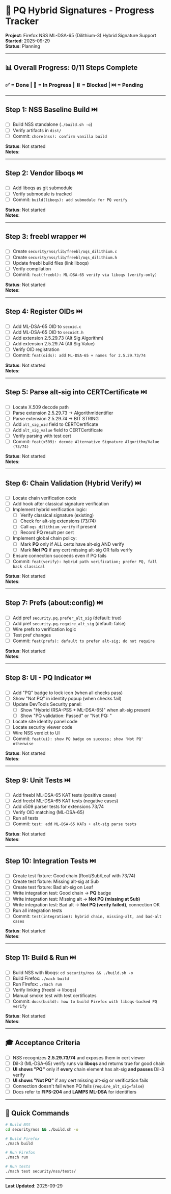 # 🎯 PQ Hybrid Signatures - Progress Tracker

**Project**: Firefox NSS ML-DSA-65 (Dilithium-3) Hybrid Signature Support  
**Started**: 2025-09-29  
**Status**: Planning

---

## 📊 Overall Progress: 0/11 Steps Complete

### ✅ = Done | 🚧 = In Progress | ⏸️ = Blocked | ⏭️ = Pending

---

## Step 1: NSS Baseline Build ⏭️
- [ ] Build NSS standalone (`./build.sh -o`)
- [ ] Verify artifacts in `dist/`
- [ ] Commit: `chore(nss): confirm vanilla build`

**Status**: Not started  
**Notes**: 

---

## Step 2: Vendor liboqs ⏭️
- [ ] Add liboqs as git submodule
- [ ] Verify submodule is tracked
- [ ] Commit: `build(liboqs): add submodule for PQ verify`

**Status**: Not started  
**Notes**: 

---

## Step 3: freebl wrapper ⏭️
- [ ] Create `security/nss/lib/freebl/oqs_dilithium.c`
- [ ] Create `security/nss/lib/freebl/oqs_dilithium.h`
- [ ] Update freebl build files (link liboqs)
- [ ] Verify compilation
- [ ] Commit: `feat(freebl): ML-DSA-65 verify via liboqs (verify-only)`

**Status**: Not started  
**Notes**: 

---

## Step 4: Register OIDs ⏭️
- [ ] Add ML-DSA-65 OID to `secoid.c`
- [ ] Add ML-DSA-65 OID to `secoidt.h`
- [ ] Add extension 2.5.29.73 (Alt Sig Algorithm)
- [ ] Add extension 2.5.29.74 (Alt Sig Value)
- [ ] Verify OID registration
- [ ] Commit: `feat(oids): add ML-DSA-65 + names for 2.5.29.73/74`

**Status**: Not started  
**Notes**: 

---

## Step 5: Parse alt-sig into CERTCertificate ⏭️
- [ ] Locate X.509 decode path
- [ ] Parse extension 2.5.29.73 → AlgorithmIdentifier
- [ ] Parse extension 2.5.29.74 → BIT STRING
- [ ] Add `alt_sig_oid` field to CERTCertificate
- [ ] Add `alt_sig_value` field to CERTCertificate
- [ ] Verify parsing with test cert
- [ ] Commit: `feat(x509): decode Alternative Signature Algorithm/Value (73/74)`

**Status**: Not started  
**Notes**: 

---

## Step 6: Chain Validation (Hybrid Verify) ⏭️
- [ ] Locate chain verification code
- [ ] Add hook after classical signature verification
- [ ] Implement hybrid verification logic:
  - [ ] Verify classical signature (existing)
  - [ ] Check for alt-sig extensions (73/74)
  - [ ] Call `oqs_dilithium_verify` if present
  - [ ] Record PQ result per cert
- [ ] Implement global chain policy:
  - [ ] Mark **PQ** only if ALL certs have alt-sig AND verify
  - [ ] Mark **Not PQ** if any cert missing alt-sig OR fails verify
- [ ] Ensure connection succeeds even if PQ fails
- [ ] Commit: `feat(verify): hybrid path verification; prefer PQ, fall back classical`

**Status**: Not started  
**Notes**: 

---

## Step 7: Prefs (about:config) ⏭️
- [ ] Add pref `security.pq.prefer_alt_sig` (default: true)
- [ ] Add pref `security.pq.require_alt_sig` (default: false)
- [ ] Wire prefs to verification logic
- [ ] Test pref changes
- [ ] Commit: `feat(prefs): default to prefer alt-sig; do not require`

**Status**: Not started  
**Notes**: 

---

## Step 8: UI - PQ Indicator ⏭️
- [ ] Add "PQ" badge to lock icon (when all checks pass)
- [ ] Show "Not PQ" in identity popup (when checks fail)
- [ ] Update DevTools Security panel:
  - [ ] Show "Hybrid (RSA-PSS + ML-DSA-65)" when alt-sig present
  - [ ] Show "PQ validation: Passed" or "Not PQ: <reason>"
- [ ] Locate site identity panel code
- [ ] Locate security viewer code
- [ ] Wire NSS verdict to UI
- [ ] Commit: `feat(ui): show PQ badge on success; show 'Not PQ' otherwise`

**Status**: Not started  
**Notes**: 

---

## Step 9: Unit Tests ⏭️
- [ ] Add freebl ML-DSA-65 KAT tests (positive cases)
- [ ] Add freebl ML-DSA-65 KAT tests (negative cases)
- [ ] Add x509 parser tests for extensions 73/74
- [ ] Verify OID matching (ML-DSA-65)
- [ ] Run all tests
- [ ] Commit: `test: add ML-DSA-65 KATs + alt-sig parse tests`

**Status**: Not started  
**Notes**: 

---

## Step 10: Integration Tests ⏭️
- [ ] Create test fixture: Good chain (Root/Sub/Leaf with 73/74)
- [ ] Create test fixture: Missing alt-sig at Sub
- [ ] Create test fixture: Bad alt-sig on Leaf
- [ ] Write integration test: Good chain → **PQ** badge
- [ ] Write integration test: Missing alt → **Not PQ (missing at Sub)**
- [ ] Write integration test: Bad alt → **Not PQ (verify failed)**, connection OK
- [ ] Run all integration tests
- [ ] Commit: `test(integration): hybrid chain, missing-alt, and bad-alt cases`

**Status**: Not started  
**Notes**: 

---

## Step 11: Build & Run ⏭️
- [ ] Build NSS with liboqs: `cd security/nss && ./build.sh -o`
- [ ] Build Firefox: `./mach build`
- [ ] Run Firefox: `./mach run`
- [ ] Verify linking (freebl → liboqs)
- [ ] Manual smoke test with test certificates
- [ ] Commit: `docs(build): how to build Firefox with liboqs-backed PQ verify`

**Status**: Not started  
**Notes**: 

---

## 🎓 Acceptance Criteria

- [ ] NSS recognizes **2.5.29.73/74** and exposes them in cert viewer
- [ ] Dil-3 (ML-DSA-65) verify runs via **liboqs** and returns true for good chain
- [ ] **UI shows "PQ"** only if **every** chain element has alt-sig **and passes** Dil-3 verify
- [ ] **UI shows "Not PQ"** if any cert missing alt-sig or verification fails
- [ ] Connection doesn't fail when PQ fails (`require_alt_sig=false`)
- [ ] Docs refer to **FIPS-204** and **LAMPS ML-DSA** for identifiers

---

## 📝 Quick Commands

```bash
# Build NSS
cd security/nss && ./build.sh -o

# Build Firefox
./mach build

# Run Firefox
./mach run

# Run tests
./mach test security/nss/tests/
```

---

**Last Updated**: 2025-09-29
